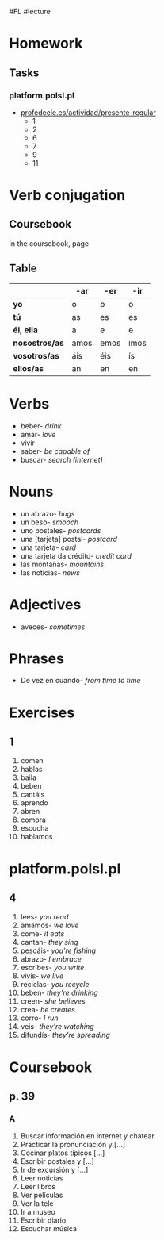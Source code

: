 #FL #lecture 

# Homework
## Tasks
### platform.polsl.pl
- [profedeele.es/actividad/presente-regular](https://profedeele.es/actividad/presente-regular)
	- 1
	- 2
	- 6
	- 7
	- 9
	- 11

# Verb conjugation
## Coursebook
In the coursebook, page 

## Table
|              | -ar  | -er  | -ir  |
| ------------ | ---- | ---- | ---- |
| **yo**           | o    | o    | o    |
| **tú**           | as   | es   | es   |
| **él, ella**     | a    | e    | e    |
| **nosostros/as** | amos | emos | imos |
| **vosotros/as**  | áis  | éis  | ís   |
| **ellos/as**     | an   | en   | en   | 

# Verbs
- beber- *drink*
- amar- *love*
- vivir
- saber- *be capable of*
- buscar- *search (internet)*

# Nouns
- un abrazo- *hugs*
- un beso- *smooch*
- uno postales- *postcards*
- una \[tarjeta] postal- *postcard*
- una tarjeta- *card*
- una tarjeta da crédito- *credit card*
- las montañas- *mountains*
- las noticias- *news*

# Adjectives
- aveces- *sometimes*

# Phrases
- De vez en cuando- *from time to time*

# Exercises
## 1
1. comen
2. hablas
3. baila
4. beben
5. cantáis
6. aprendo
7. abren
8. compra
9. escucha
10. hablamos

# platform.polsl.pl
## 4
1. lees- *you read*
2. amamos- *we love*
3. come- *it eats*
4. cantan- *they sing*
5. pescáis- *you're fishing*
6. abrazo- *I embrace*
7. escribes- *you write*
8. vivís- *we live*
9. reciclas- *you recycle*
10. beben- *they're drinking*
11. creen- *she believes*
12. crea- *he creates*
13. corro- *I run*
14. veis- *they're watching*
15. difundís- *they're spreading*

# Coursebook
## p. 39
### A
1. Buscar información en internet y chatear
2. Practicar la pronunciación y \[...]
3. Cocinar platos típicos \[...]
4. Escribir postales y \[...]
5. Ir de excursión y \[...]
6. Leer noticias
7. Leer libros
8. Ver películas
9. Ver la tele
10. Ir a museo
11. Escribir diario
12. Escuchar música